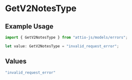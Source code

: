 # GetV2NotesType

## Example Usage

```typescript
import { GetV2NotesType } from "attio-js/models/errors";

let value: GetV2NotesType = "invalid_request_error";
```

## Values

```typescript
"invalid_request_error"
```